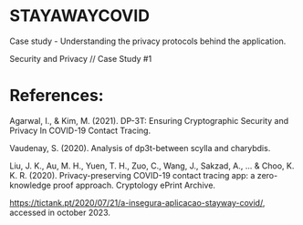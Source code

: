 # STAYAWAYCOVID
Case study - Understanding the privacy protocols behind the application.

Security and Privacy // Case Study #1 

# References:

Agarwal, I., & Kim, M. (2021). DP-3T: Ensuring Cryptographic Security and Privacy In COVID-19 Contact Tracing.

Vaudenay, S. (2020). Analysis of dp3t-between scylla and charybdis.

Liu, J. K., Au, M. H., Yuen, T. H., Zuo, C., Wang, J., Sakzad, A., ... & Choo, K. K. R. (2020). Privacy-preserving COVID-19 contact tracing app: a zero-knowledge proof approach. Cryptology ePrint Archive.

https://tictank.pt/2020/07/21/a-insegura-aplicacao-stayway-covid/, accessed in october 2023.
